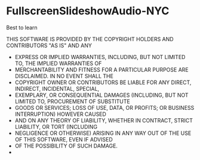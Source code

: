 # FullscreenSlideshowAudio-NYC
Best to learn 

 THIS SOFTWARE IS PROVIDED BY THE COPYRIGHT HOLDERS AND CONTRIBUTORS "AS IS" AND ANY 
 * EXPRESS OR IMPLIED WARRANTIES, INCLUDING, BUT NOT LIMITED TO, THE IMPLIED WARRANTIES OF
 * MERCHANTABILITY AND FITNESS FOR A PARTICULAR PURPOSE ARE DISCLAIMED. IN NO EVENT SHALL THE
 *  COPYRIGHT OWNER OR CONTRIBUTORS BE LIABLE FOR ANY DIRECT, INDIRECT, INCIDENTAL, SPECIAL,
 *  EXEMPLARY, OR CONSEQUENTIAL DAMAGES (INCLUDING, BUT NOT LIMITED TO, PROCUREMENT OF SUBSTITUTE
 *  GOODS OR SERVICES; LOSS OF USE, DATA, OR PROFITS; OR BUSINESS INTERRUPTION) HOWEVER CAUSED 
 * AND ON ANY THEORY OF LIABILITY, WHETHER IN CONTRACT, STRICT LIABILITY, OR TORT (INCLUDING
 *  NEGLIGENCE OR OTHERWISE) ARISING IN ANY WAY OUT OF THE USE OF THIS SOFTWARE, EVEN IF ADVISED 
 * OF THE POSSIBILITY OF SUCH DAMAGE. 
 *
